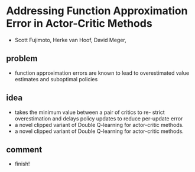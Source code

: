 # Addressing Function Approximation Error in Actor-Critic Methods
* Scott Fujimoto, Herke van Hoof, David Meger,

## problem
* function approximation
errors are known to lead to overestimated value
estimates and suboptimal policies

## idea
* takes
the minimum value between a pair of critics to re-
strict overestimation and delays policy updates to
reduce per-update error
* a novel clipped variant of Double Q-learning for actor-critic methods.
* a novel clipped variant of Double Q-learning for actor-critic methods.

## comment
* finish!
